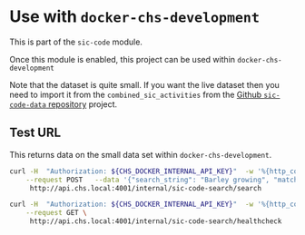 # Use with `docker-chs-development`

This is part of the `sic-code` module.

Once this module is enabled, this project can be used within `docker-chs-development`

Note that the dataset is quite small. If you want the live dataset then you need to import it from the `combined_sic_activities` from the [Github `sic-code-data` repository](https://github.com/companieshouse/sic-code-data) project.

## Test URL

This returns data on the small data set within `docker-chs-development`.

``` bash
curl -H  "Authorization: ${CHS_DOCKER_INTERNAL_API_KEY}"  -w '%{http_code}' --header "Content-Type: application/json"  \
    --request POST   --data '{"search_string": "Barley growing", "match_phrase": 'false', "context_id": "sic-code-web-155982514859810330"}'  \
     http://api.chs.local:4001/internal/sic-code-search/search
```

``` bash
curl -H  "Authorization: ${CHS_DOCKER_INTERNAL_API_KEY}"  -w '%{http_code}' --header "Content-Type: application/json"  \
    --request GET \
     http://api.chs.local:4001/internal/sic-code-search/healthcheck
```
